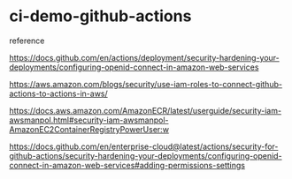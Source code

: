 # ci-demo-github-actions

reference

https://docs.github.com/en/actions/deployment/security-hardening-your-deployments/configuring-openid-connect-in-amazon-web-services

https://aws.amazon.com/blogs/security/use-iam-roles-to-connect-github-actions-to-actions-in-aws/

https://docs.aws.amazon.com/AmazonECR/latest/userguide/security-iam-awsmanpol.html#security-iam-awsmanpol-AmazonEC2ContainerRegistryPowerUser:w

https://docs.github.com/en/enterprise-cloud@latest/actions/security-for-github-actions/security-hardening-your-deployments/configuring-openid-connect-in-amazon-web-services#adding-permissions-settings
